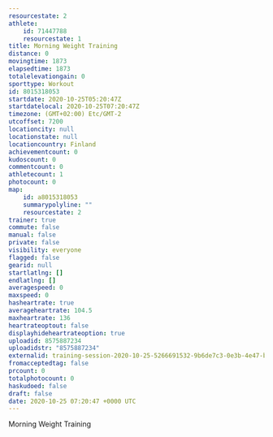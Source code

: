 ```yaml
---
resourcestate: 2
athlete:
    id: 71447788
    resourcestate: 1
title: Morning Weight Training
distance: 0
movingtime: 1873
elapsedtime: 1873
totalelevationgain: 0
sporttype: Workout
id: 8015318053
startdate: 2020-10-25T05:20:47Z
startdatelocal: 2020-10-25T07:20:47Z
timezone: (GMT+02:00) Etc/GMT-2
utcoffset: 7200
locationcity: null
locationstate: null
locationcountry: Finland
achievementcount: 0
kudoscount: 0
commentcount: 0
athletecount: 1
photocount: 0
map:
    id: a8015318053
    summarypolyline: ""
    resourcestate: 2
trainer: true
commute: false
manual: false
private: false
visibility: everyone
flagged: false
gearid: null
startlatlng: []
endlatlng: []
averagespeed: 0
maxspeed: 0
hasheartrate: true
averageheartrate: 104.5
maxheartrate: 136
heartrateoptout: false
displayhideheartrateoption: true
uploadid: 8575887234
uploadidstr: "8575887234"
externalid: training-session-2020-10-25-5266691532-9b6de7c3-0e3b-4e47-b739-0bd4a6feb078.fit
fromacceptedtag: false
prcount: 0
totalphotocount: 0
haskudoed: false
draft: false
date: 2020-10-25 07:20:47 +0000 UTC
---
```

Morning Weight Training